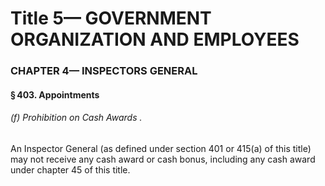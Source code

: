 
# Title 5— GOVERNMENT ORGANIZATION AND EMPLOYEES
### CHAPTER 4— INSPECTORS GENERAL
#### § 403. Appointments
###### (f) Prohibition on Cash Awards .

An Inspector General (as defined under section 401 or 415(a) of this title) may not receive any cash award or cash bonus, including any cash award under chapter 45 of this title.

